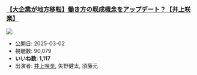 ### [【大企業が地方移転】働き方の既成概念をアップデート？【井上咲楽】](https://www.youtube.com/watch?v=rjDWISa0sTc)
[![](https://img.youtube.com/vi/rjDWISa0sTc/sddefault.jpg)](https://www.youtube.com/watch?v=rjDWISa0sTc)
-   公開日: 2025-03-02
-   視聴数: 90,079
-   **いいね数: 1,117**
-   出演者: [井上咲楽](/rehacq_fan/people/井上咲楽 "wikilink"), 矢野健太, 須藤元
